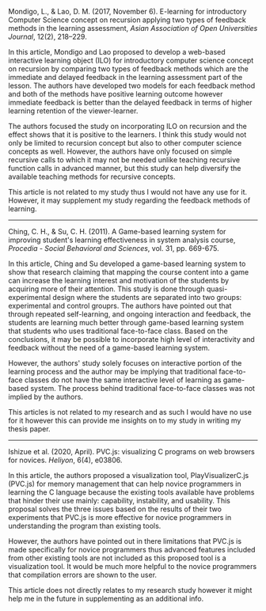 Mondigo, L., & Lao, D. M. (2017, November 6). E-learning for introductory Computer Science concept on recursion applying two types of feedback methods in the learning assessment, *Asian Association of Open Universities Journal*, 12(2), 218–229.

In this article, Mondigo and Lao proposed to develop a web-based interactive learning object (ILO) for introductory computer science concept on recursion by comparing two types of feedback methods which are the immediate and delayed feedback in the learning assessment part of the lesson. The authors have developed two models for each feedback method and both of the methods have positive learning outcome however immediate feedback is better than the delayed feedback in terms of higher learning retention of the viewer-learner.

The authors focused the study on incorporating ILO on recursion and the effect shows that it is positive to the learners. I think this study would not only be limited to recursion concept but also to other computer science concepts as well. However, the authors have only focused on simple recursive calls to which it may not be needed unlike teaching recursive function calls in advanced manner, but this study can help diversify the available teaching methods for recursive concepts.

This article is not related to my study thus I would not have any use for it. However, it may supplement my study regarding the feedback methods of learning.

---
Ching, C. H., & Su, C. H. (2011). A Game-based learning system for improving student's learning effectiveness in system analysis course, *Procedia - Social Behavioral and Sciences*, vol. 31, pp. 669-675.

In this article, Ching and Su developed a game-based learning system to show that research claiming that mapping the course content into a game can increase the learning interest and motivation of the students by acquiring more of their attention. This study is done through quasi-experimental design where the students are separated into two groups: experimental and control grouprs. The authors have pointed out that through repeated self-learning, and ongoing interaction and feedback, the students are learning much better through game-based learning system that students who uses traditional face-to-face class. Based on the conclusions, it may be possible to incorporate high level of interactivity and feedback without the need of a game-based learning system.

However, the authors' study solely focuses on interactive portion of the learning process and the author may be implying that traditional face-to-face classes do not have the same interactive level of learning as game-based system. The process behind traditional face-to-face classes was not implied by the authors. 

This articles is not related to my research and as such I would have no use for it however this can provide me insights on to my study in writing my thesis paper.

---
Ishizue et al. (2020, April). PVC.js: visualizing C programs on web browsers for novices. *Heliyon*, 6(4), e03806. 

In this article, the authors proposed a visualization tool, PlayVisualizerC.js (PVC.js) for memory management that can help novice programmers in learning the C language because the existing tools available have problems that hinder their use mainly: capability, instability, and usability. This proposal solves the three issues based on the results of their two experiments that PVC.js is more effective for novice programmers in understanding the program than existing tools.

However, the authors have pointed out in there limitations that PVC.js is made specifically for novice programmers thus advanced features included from other existing tools are not included as this proposed tool is a visualization tool. It would be much more helpful to the novice programmers that compilation errors are shown to the user.

This article does not directly relates to my research study however it might help me in the future in supplementing as an additional info.